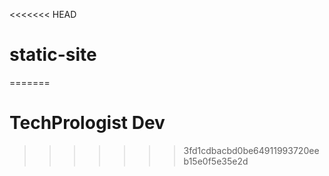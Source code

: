 <<<<<<< HEAD
# static-site
=======
# TechPrologist Dev
>>>>>>> 3fd1cdbacbd0be64911993720eeb15e0f5e35e2d

